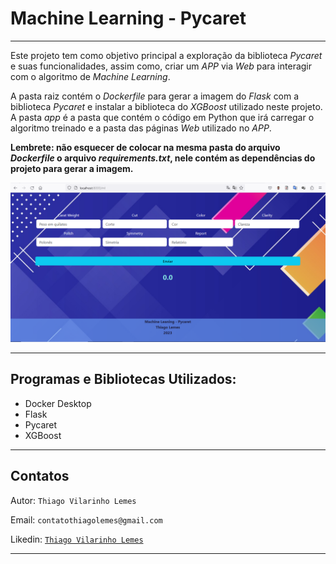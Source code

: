 #  Machine Learning - Pycaret

<hr>


Este projeto tem como objetivo principal a exploração da biblioteca <i>Pycaret</i> e suas funcionalidades, assim como, criar um <i>APP</i> via <i>Web</i>
para interagir com o algoritmo de <i>Machine Learning</i>.

A pasta raiz contém o <i>Dockerfile</i> para gerar a imagem do <i>Flask</i> com a biblioteca <i>Pycaret</i> e instalar a biblioteca do <i>XGBoost</i> utilizado
neste projeto.
A pasta <i>app</i> é a pasta que contém o código em Python que irá carregar o algoritmo treinado e a pasta das páginas <i>Web</i> utilizado no <i>APP</i>.

<strong>Lembrete: não esquecer de colocar na mesma pasta do arquivo <i>Dockerfile</i> o arquivo <i>requirements.txt</i>, nele contém as dependências do projeto
para gerar a imagem.</strong>

![](/app/static/img/tela.PNG)

<hr>


## Programas e Bibliotecas Utilizados:</B>

* Docker Desktop
* Flask
* Pycaret
* XGBoost


<hr>

## Contatos 

Autor: `Thiago Vilarinho Lemes`

Email: `contatothiagolemes@gmail.com`

Likedin: [`Thiago Vilarinho Lemes`](https://www.linkedin.com/in/thiago-l-b1232727/)

<hr>
